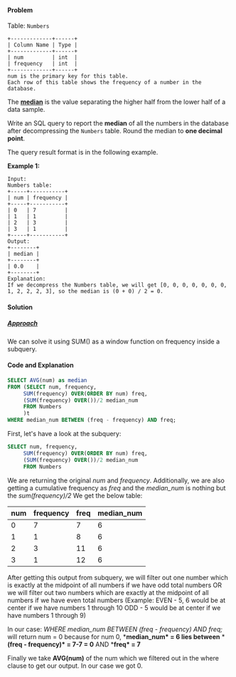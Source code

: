 #### Problem

Table: `Numbers`

```
+-------------+------+
| Column Name | Type |
+-------------+------+
| num         | int  |
| frequency   | int  |
+-------------+------+
num is the primary key for this table.
Each row of this table shows the frequency of a number in the database.
```

 

The [**median**](https://en.wikipedia.org/wiki/Median) is the value separating the higher half from the lower half of a data sample.

Write an SQL query to report the **median** of all the numbers in the database after decompressing the `Numbers` table. Round the median to **one decimal point**.

The query result format is in the following example.

 

**Example 1:**

```
Input: 
Numbers table:
+-----+-----------+
| num | frequency |
+-----+-----------+
| 0   | 7         |
| 1   | 1         |
| 2   | 3         |
| 3   | 1         |
+-----+-----------+
Output: 
+--------+
| median |
+--------+
| 0.0    |
+--------+
Explanation: 
If we decompress the Numbers table, we will get [0, 0, 0, 0, 0, 0, 0, 1, 2, 2, 2, 3], so the median is (0 + 0) / 2 = 0.
```







#### Solution

##### <u>Approach</u>

We can solve it using SUM() as a window function on frequency inside a subquery.



#### Code and Explanation

```sql
SELECT AVG(num) as median
FROM (SELECT num, frequency, 
     SUM(frequency) OVER(ORDER BY num) freq, 
     (SUM(frequency) OVER())/2 median_num
     FROM Numbers
     )t
WHERE median_num BETWEEN (freq - frequency) AND freq;
```



First, let's have a look at the subquery:

```sql
SELECT num, frequency, 
     SUM(frequency) OVER(ORDER BY num) freq, 
     (SUM(frequency) OVER())/2 median_num
     FROM Numbers
```

We are returning the original *num* and *frequency*. Additionally, we are also getting a cumulative frequency as *freq* and the *median_num* is nothing but the *sum(frequency)/2*
We get the below table:

| num  | frequency | freq | median_num |
| ---- | --------- | ---- | ---------- |
| 0    | 7         | 7    | 6          |
| 1    | 1         | 8    | 6          |
| 2    | 3         | 11   | 6          |
| 3    | 1         | 12   | 6          |

After getting this output from subquery, we will filter out one number which is exactly at the midpoint of all numbers if we have odd total numbers OR we will filter out two numbers which are exactly at the midpoint of all numbers if we have even total numbers
(Example: EVEN - 5, 6 would be at center if we have numbers 1 through 10
ODD - 5 would be at center if we have numbers 1 through 9)

In our case:
*WHERE median_num BETWEEN (freq - frequency) AND freq;*
will return num = 0 because for num 0, ***median_num\* = 6 lies between**
***(freq - frequency)\* = 7-7 = 0** AND ***freq\* = 7**

Finally we take **AVG(num)** of the num which we filtered out in the where clause to get our output. In our case we got 0.